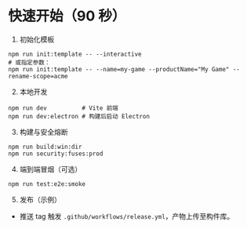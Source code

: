 # 快速开始（90 秒）

1. 初始化模板

```
npm run init:template -- --interactive
# 或指定参数：
npm run init:template -- --name=my-game --productName="My Game" --rename-scope=acme
```

2. 本地开发

```
npm run dev          # Vite 前端
npm run dev:electron # 构建后启动 Electron
```

3. 构建与安全熔断

```
npm run build:win:dir
npm run security:fuses:prod
```

4. 端到端冒烟（可选）

```
npm run test:e2e:smoke
```

5. 发布（示例）

- 推送 tag 触发 `.github/workflows/release.yml`，产物上传至构件库。
